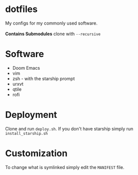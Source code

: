 # dotfiles #

My configs for my commonly used software.\
\
**Contains Submodules** clone with ```--recursive```

# Software #

* Doom Emacs
* vim 
* zsh - with the starship prompt
* urxvt
* qtile
* rofi

# Deployment #

Clone and run `deploy.sh`.
If you don't have starship simply run `install_starship.sh`

# Customization #
To change what is symlinked simply edit the `MANIFEST` file.
